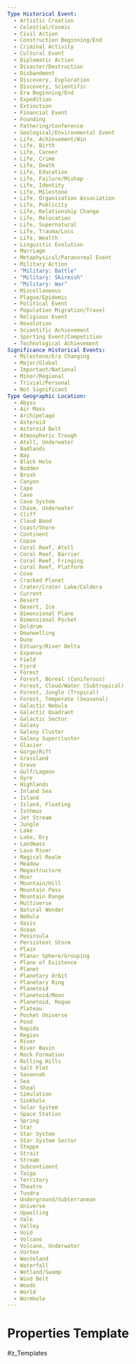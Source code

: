 ```yaml
---
Type Historical Event:
  - Artistic Creation
  - Celestial/Cosmic
  - Civil Action
  - Construction Beginning/End
  - Criminal Activity
  - Cultural Event
  - Diplomatic Action
  - Disaster/Destruction
  - Disbandment
  - Discovery, Exploration
  - Discovery, Scientific
  - Era Beginning/End
  - Expedition
  - Extinction
  - Financial Event
  - Founding
  - Fathering/Conference
  - Geological/Environmental Event
  - Life, Achievement/Win
  - Life, Birth
  - Life, Career
  - Life, Crime
  - Life, Death
  - Life, Education
  - Life, Failure/Mishap
  - Life, Identity
  - Life, Milestone
  - Life, Organisation Association
  - Life, Publicity
  - Life, Relationship Change
  - Life, Relocation
  - Life, Supernatural
  - Life, Trauma/Loss
  - Life, Wealth
  - Linguistic Evolution
  - Marriage
  - Metaphysical/Paranormal Event
  - Military Action
  - "Military: Battle"
  - "Military: Skirmish"
  - "Military: War"
  - Miscellaneous
  - Plague/Epidemic
  - Political Event
  - Population Migration/Travel
  - Religious Event
  - Revolution
  - Scientific Achievement
  - Sporting Event/Competition
  - Technological Achievement
Significance Historical Events:
  - Milestone/Era Changing
  - Major/Global
  - Important/National
  - Minor/Regional
  - Trivial/Personal
  - Not Significant
Type Geographic Location:
  - Abyss
  - Air Mass
  - Archipelago
  - Asteroid
  - Asteroid Belt
  - Atmospheric Trough
  - Atoll, Underwater
  - Badlands
  - Bay
  - Black Hole
  - Bodden
  - Brush
  - Canyon
  - Cape
  - Cave
  - Cave System
  - Chasm, Underwater
  - Cliff
  - Cloud Band
  - Coast/Shore
  - Continent
  - Copse
  - Coral Reef, Atoll
  - Coral Reef, Barrier
  - Coral Reef, Fringing
  - Coral Reef, Platform
  - Cove
  - Cracked Planet
  - Crater/Crater Lake/Caldera
  - Current
  - Desert
  - Desert, Ice
  - Dimensional Plane
  - Dimensional Pocket
  - Doldrum
  - Downwelling
  - Dune
  - Estuary/River Delta
  - Expanse
  - Field
  - Fjord
  - Forest
  - Forest, Boreal (Coniferous)
  - Forest, Cloud/Water (Subtropical)
  - Forest, Jungle (Tropical)
  - Forest, Temperate (Seasonal)
  - Galactic Nebula
  - Galactic Quadrant
  - Galactic Sector
  - Galaxy
  - Galaxy Cluster
  - Galaxy Supercluster
  - Glacier
  - Gorge/Rift
  - Grassland
  - Grove
  - Gulf/Lagoon
  - Gyre
  - Highlands
  - Inland Sea
  - Island
  - Island, Floating
  - Isthmus
  - Jet Stream
  - Jungle
  - Lake
  - Lake, Dry
  - Landmass
  - Lava River
  - Magical Realm
  - Meadow
  - Megastructure
  - Moor
  - Mountain/Hill
  - Mountain Pass
  - Mountain Range
  - Multiverse
  - Natural Wonder
  - Nebula
  - Oasis
  - Ocean
  - Peninsula
  - Persistent Storm
  - Plain
  - Planar Sphere/Grouping
  - Plane of Existence
  - Planet
  - Planetary Orbit
  - Planetary Ring
  - Planetoid
  - Planetoid/Moon
  - Planetoid, Rogue
  - Plateau
  - Pocket Universe
  - Pond
  - Rapids
  - Region
  - River
  - River Basin
  - Rock Formation
  - Rolling Hills
  - Salt Flat
  - Savannah
  - Sea
  - Shoal
  - Simulation
  - Sinkhole
  - Solar System
  - Space Station
  - Spring
  - Star
  - Star System
  - Star System Sector
  - Steppe
  - Strait
  - Stream
  - Subcontinent
  - Taiga
  - Territory
  - Theatre
  - Tundra
  - Underground/Subterranean
  - Universe
  - Upwelling
  - Vale
  - Valley
  - Void
  - Volcano
  - Volcano, Underwater
  - Vortex
  - Wasteland
  - Waterfall
  - Wetland/Swamp
  - Wind Belt
  - Woods
  - World
  - Wormhole
---
```

# Properties Template
#z_Templates 

